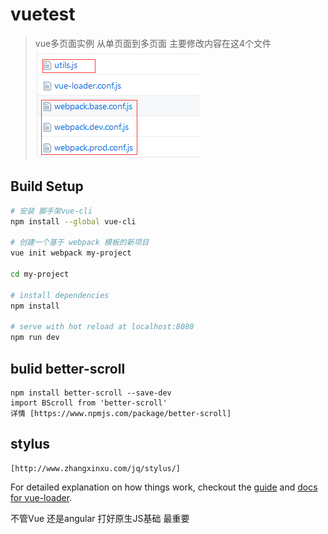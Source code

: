 # vuetest

> vue多页面实例
 从单页面到多页面 主要修改内容在这4个文件
 ![image](https://github.com/hl33886/vue-cli-take/blob/master/src/assets/readme.png)

## Build Setup

``` bash
# 安装 脚手架vue-cli
npm install --global vue-cli

# 创建一个基于 webpack 模板的新项目
vue init webpack my-project

cd my-project

# install dependencies
npm install

# serve with hot reload at localhost:8080
npm run dev
```

## bulid better-scroll

``` betterscroll
npm install better-scroll --save-dev
import BScroll from 'better-scroll'
详情 [https://www.npmjs.com/package/better-scroll]
```
## stylus

``` stylus
[http://www.zhangxinxu.com/jq/stylus/]
```

For detailed explanation on how things work, checkout the [guide](http://vuejs-templates.github.io/webpack/) and [docs for vue-loader](http://vuejs.github.io/vue-loader).

不管Vue 还是angular 打好原生JS基础 最重要
